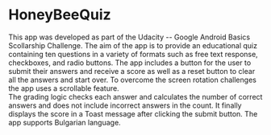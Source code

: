 # HoneyBeeQuiz
This app was developed as part of the Udacity -- Google Android Basics Scollarship Challenge.
The aim of the app is to provide an educational quiz containing ten questions in a variety of formats such as free text response, checkboxes, and radio buttons.
The app includes a button for the user to submit their answers and receive a score as well as a reset button to clear all the answers and start over.
To overcome the screen rotation challenges the app uses a scrollable feature.	
The grading logic checks each answer and calculates the number of correct answers and does not include incorrect answers in the count.
It finally displays the score in a Toast message after clicking the submit button.
The app supports Bulgarian language.
